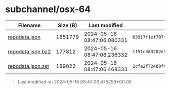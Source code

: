 # subchannel/osx-64

| Filename | Size (B) | Last modified | SHA256 | MD5 |
|----------|----------|---------------|--------|-----|
| [repodata.json](repodata.json) | 1851779 | 2024-05-16 08:47:06.080331 | `63917f1ef707fc4a73f49c2a465917c6a5c17c50d18ddd203cd767540da19523` | `eb0a6712e59a702ba7323d8ed9381a05` |
| [repodata.json.bz2](repodata.json.bz2) | 177812 | 2024-05-16 08:47:06.236332 | `1f51c483202e589722950bb3a4572c7fbd462b55179463ff0b52ab4cf916a32b` | `71910eb9ac7a7e6e8ad0f1c9af597c18` |
| [repodata.json.zst](repodata.json.zst) | 189022 | 2024-05-16 08:47:06.468333 | `2cfa2f72488f4cea5b70325c5981d3abb2755acabeb555bedf0b7d6399e9fb67` | `b1cc80cade3ed8efaca2c37e8174c241` |

> Last modified on 2024-05-16 08:47:06.475258+00:00